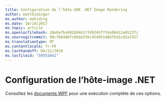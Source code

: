 ```yaml
---
title: Configuration de l’hôte-SDK .NET Image Rendering
author: matthidinger
ms.author: mahiding
ms.date: 10/19/2017
ms.topic: article
ms.openlocfilehash: 28e0afba992b94b1ffd9245f7fda9b612e65237c
ms.sourcegitcommit: 99c7b64d6fc66da336c454951406fb42cd2a7427
ms.translationtype: MT
ms.contentlocale: fr-FR
ms.lasthandoff: 04/12/2019
ms.locfileid: "59553441"
---
```

# <a name="host-config---net-image"></a>Configuration de l’hôte-image .NET

Consultez les [documents WPF](../net-wpf/getting-started.md) pour une exécution complète de ces options.